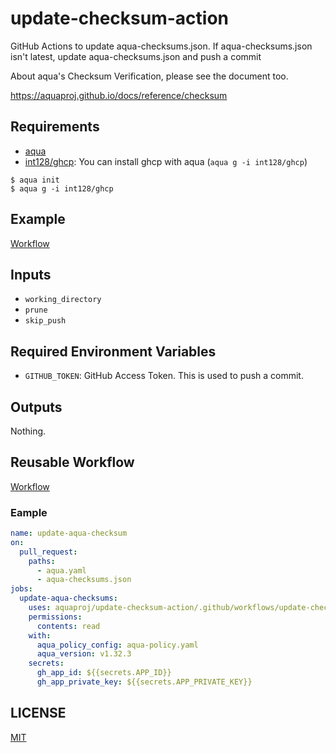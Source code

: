 # update-checksum-action

GitHub Actions to update aqua-checksums.json. If aqua-checksums.json isn't latest, update aqua-checksums.json and push a commit

About aqua's Checksum Verification, please see the document too.

https://aquaproj.github.io/docs/reference/checksum

## Requirements

- [aqua](https://aquaproj.github.io/)
- [int128/ghcp](https://github.com/int128/ghcp): You can install ghcp with aqua (`aqua g -i int128/ghcp`)

```console
$ aqua init
$ aqua g -i int128/ghcp
```

## Example

[Workflow](https://github.com/aquaproj/example-update-checksum/blob/main/.github/workflows/test.yaml)

## Inputs

- `working_directory`
- `prune`
- `skip_push`

## Required Environment Variables

- `GITHUB_TOKEN`: GitHub Access Token. This is used to push a commit.

## Outputs

Nothing.

## Reusable Workflow

[Workflow](.github/workflows/update-checksum.yaml)

### Eample

```yaml
name: update-aqua-checksum
on:
  pull_request:
    paths:
      - aqua.yaml
      - aqua-checksums.json
jobs:
  update-aqua-checksums:
    uses: aquaproj/update-checksum-action/.github/workflows/update-checksum.yaml@d0f60c5e83d035616de1e73d2b75f56b167f173e # v0.1.5
    permissions:
      contents: read
    with:
      aqua_policy_config: aqua-policy.yaml
      aqua_version: v1.32.3
    secrets:
      gh_app_id: ${{secrets.APP_ID}}
      gh_app_private_key: ${{secrets.APP_PRIVATE_KEY}}
```

## LICENSE

[MIT](LICENSE)
